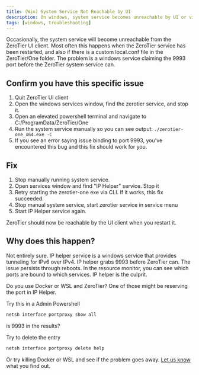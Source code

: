 ```yaml
---
title: (Win) System Service Not Reachable by UI
description: On windows, system service becomes unreachable by UI or via API. This is a known issue and how to work around it.
tags: [windows, troubleshooting]
---
```


Occasionally, the system service will become unreachable from the ZeroTier UI client. Most often this happens when the ZeroTier service has been restarted, and also if there is a custom local.conf file in the ZeroTier/One folder. The problem is a windows service claiming the 9993 port before the ZeroTier system service can.

## Confirm you have this specific issue

1. Quit ZeroTier UI client
2. Open the windows services window, find the zerotier service, and stop it.
3. Open an elevated powershell terminal and navigate to C:/ProgramData/ZeroTier/One
4. Run the system service manually so you can see output: `./zerotier-one_x64.exe -C`
5. If you see an error saying issue binding to port 9993, you've encountered this bug and this fix should work for you.

## Fix

1. Stop manually running system service.
2. Open services window and find "IP Helper" service. Stop it
3. Retry starting the zerotier-one exe via CLI. If it works, this fix succeeded.
4. Stop manual system service, start zerotier service in service menu
5. Start IP Helper service again.

ZeroTier should now be reachable by the UI client when you restart it.

## Why does this happen?

Not entirely sure. IP helper service is a windows service that provides tunneling for IPv6 over IPv4. IP helper grabs 9993 before ZeroTier can. The issue persists through reboots. In the resource monitor, you can see which ports are bound to which services. IP helper is the culprit.

Do you use Docker or WSL and ZeroTier? One of those might be reserving the port in IP Helper.

Try this in a Admin Powershell

```sh
netsh interface portproxy show all
```

is 9993 in the results?

Try to delete the entry

```sh
netsh interface portproxy delete help
```

Or try killing Docker or WSL and see if the problem goes away. [Let us know](https://discuss.zerotier.com/c/community-support/8) what you find out.
